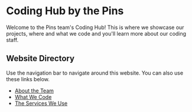 # Coding Hub by the Pins

Welcome to the Pins team's Coding Hub! This is where we showcase our projects, where and what we code and you'll learn more about our coding staff.

## Website Directory

Use the navigation bar to navigate around this website. You can also use these links below.

* [About the Team](https://codinghub.madebythepins.tk/#/about-team)
* [What We Code](https://codinghub.madebythepins.tk/#/what-we-code)
* [The Services We Use](https://codinghub.madebythepins.tk/#/services-we-use)
